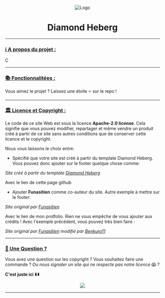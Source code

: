 <p align="center"><img src="https://diamond-heberg.fr/img/badge.png" alt="Logo"></p>

<h1 align="center">Diamond Heberg</h1>

---

### **<ins><p>ℹ️ A propos du projet :</p>**

C

---

### **<ins><p>📚 Fonctionnalitées :</p>**

Vous aimez le projet ? Laissez une étoile ⭐ sur le repo !

---

### **<ins><p>🏛 Licence et Copyright :</p>**

Le code de ce site Web est sous la licence **Apache-2.0 license**. Cela signifie que vous pouvez modifier, repartager et même vendre un produit créé à partir de ce site sans autres conditions que de conserver cette licence et le copyright.

Nous vous laissons le choix entre:

- Spécifié que votre site est créé à partir du template Diamond Heberg. Vous pouvez donc ajouter sur le footer quelque chose comme:

*Site créé à partir du template [Diamond Heberg](https://github.com/Diamond-Heberg/Diamond-Heberg.github.io/)*

Avec le lien de cette page github

- Ajouter **Funasitien** comme co-auteur du site. Autre exemple à mettre sur le footer:

*Site original par [Funasitien](https://f.dreamclouds.fr)*

Avec le lien de mon protfolio.
Rien ne vous empêche de vous ajouter aux crédits ! Avec l'exemple précédent, vous pouvez très bien faire :

*Site original par [Funasitien](https://f.dreamclouds.fr) modifié par [Benkuro11](https://github.com/benkuro11)*


---

### **<ins><p>🤔 Une Question ?</p>**
Vous avez une question sur les copyright ? Vous souhaitez faire une commande ? *Ou nous signaler un site qui ne respecte pas notre licence* 😱 *?*

**C'est juste ici ⬇️⬇️**

<p align="center">
    <a href="https://discord.com/invite/jP5keq86g6">
        <img src="https://invidget.switchblade.xyz/jP5keq86g6">
    </a>
</p>

---
